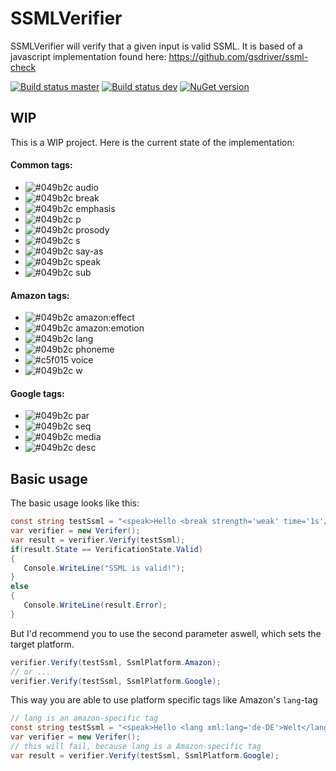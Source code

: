 # SSMLVerifier
SSMLVerifier will verify that a given input is valid SSML.
It is based of a javascript implementation found here:
https://github.com/gsdriver/ssml-check

[![Build status master](https://ci.appveyor.com/api/projects/status/uyat18oaarhpwd50?svg=true&passingText=master%20-%20passing&failingText=master%20-%20failing&pendingText=master%20-%20pending)](https://ci.appveyor.com/project/janniksam/SSMLVerifier) 
[![Build status dev](https://ci.appveyor.com/api/projects/status/uyat18oaarhpwd50/branch/dev?svg=true&passingText=dev%20-%20passing&failingText=dev%20-%20failing&pendingText=dev%20-%20pending)](https://ci.appveyor.com/project/janniksam/SSMLVerifier/branch/dev)
[![NuGet version](https://badge.fury.io/nu/SSMLVerifier.svg)](https://badge.fury.io/nu/SSMLVerifier)

## WIP

This is a WIP project. Here is the current state of the implementation:

#### Common tags:

- ![#049b2c](https://placehold.it/15/049b2c/000000?text=+) audio
- ![#049b2c](https://placehold.it/15/049b2c/000000?text=+) break
- ![#049b2c](https://placehold.it/15/049b2c/000000?text=+) emphasis 
- ![#049b2c](https://placehold.it/15/049b2c/000000?text=+) p 
- ![#049b2c](https://placehold.it/15/049b2c/000000?text=+) prosody 
- ![#049b2c](https://placehold.it/15/049b2c/000000?text=+) s
- ![#049b2c](https://placehold.it/15/049b2c/000000?text=+) say-as
- ![#049b2c](https://placehold.it/15/049b2c/000000?text=+) speak
- ![#049b2c](https://placehold.it/15/049b2c/000000?text=+) sub

#### Amazon tags:

- ![#049b2c](https://placehold.it/15/049b2c/000000?text=+) amazon:effect
- ![#049b2c](https://placehold.it/15/049b2c/000000?text=+) amazon:emotion
- ![#049b2c](https://placehold.it/15/049b2c/000000?text=+) lang
- ![#049b2c](https://placehold.it/15/049b2c/000000?text=+) phoneme
- ![#c5f015](https://placehold.it/15/049b2c/000000?text=+) voice
- ![#049b2c](https://placehold.it/15/049b2c/000000?text=+) w

#### Google tags:

- ![#049b2c](https://placehold.it/15/049b2c/000000?text=+) par
- ![#049b2c](https://placehold.it/15/049b2c/000000?text=+) seq
- ![#049b2c](https://placehold.it/15/049b2c/000000?text=+) media
- ![#049b2c](https://placehold.it/15/049b2c/000000?text=+) desc

## Basic usage

The basic usage looks like this:

```cs
const string testSsml = "<speak>Hello <break strength='weak' time='1s'/> World!</speak>";
var verifier = new Verifer();
var result = verifier.Verify(testSsml);
if(result.State == VerificationState.Valid)
{
   Console.WriteLine("SSML is valid!");
}
else
{
   Console.WriteLine(result.Error);
}
```

But I'd recommend you to use the second parameter aswell, which sets the target platform.

```cs
verifier.Verify(testSsml, SsmlPlatform.Amazon);
// or ...
verifier.Verify(testSsml, SsmlPlatform.Google);
```

This way you are able to use platform specific tags like Amazon's `lang`-tag

```cs
// lang is an amazon-specific tag
const string testSsml = "<speak>Hello <lang xml:lang='de-DE'>Welt</lang></speak>";
var verifier = new Verifer();
// this will fail, because lang is a Amazon-specific tag
var result = verifier.Verify(testSsml, SsmlPlatform.Google); 
```
